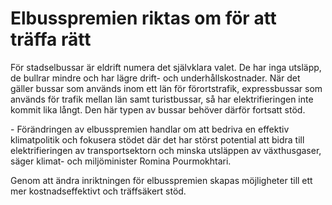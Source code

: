# Elbusspremien riktas om för att träffa rätt

För stadselbussar är eldrift numera det självklara valet. De har inga utsläpp, de bullrar mindre och har lägre drift\- och underhållskostnader. När det gäller bussar som används inom ett län för förortstrafik, expressbussar som används för trafik mellan län samt turistbussar, så har elektrifieringen inte kommit lika långt. Den här typen av bussar behöver därför fortsatt stöd.

\- Förändringen av elbusspremien handlar om att bedriva en effektiv klimatpolitik och fokusera stödet där det har störst potential att bidra till elektrifieringen av transportsektorn och minska utsläppen av växthusgaser, säger klimat\- och miljöminister Romina Pourmokhtari.

Genom att ändra inriktningen för elbusspremien skapas möjligheter till ett mer kostnadseffektivt och träffsäkert stöd.
